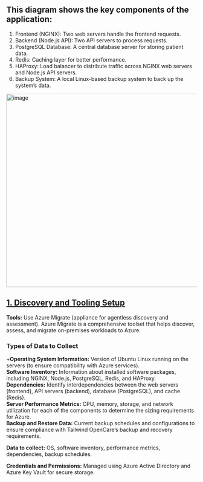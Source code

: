 ## This diagram shows the key components of the application:
1. Frontend (NGINX): Two web servers handle the frontend requests.
2. Backend (Node.js API): Two API servers to process requests.
3. PostgreSQL Database: A central database server for storing patient data.
4. Redis: Caching layer for better performance.
5. HAProxy: Load balancer to distribute traffic across NGINX web servers and Node.js API servers.
6. Backup System: A local Linux-based backup system to back up the system’s data.

<img width="512" alt="image" src="https://github.com/user-attachments/assets/ddd9056d-1314-4719-a7f8-f71dd1ad8f31" />

## <ins>1. Discovery and Tooling Setup</ins>

**Tools:**  Use Azure Migrate (appliance for agentless discovery and assessment).
Azure Migrate is a comprehensive toolset that helps discover, assess, and migrate on-premises workloads to Azure.

### Types of Data to Collect
+**Operating System Information:** Version of Ubuntu Linux running on the servers (to ensure compatibility with Azure services).\
**Software Inventory:** Information about installed software packages, including NGINX, Node.js, PostgreSQL, Redis, and HAProxy.\
**Dependencies:** Identify interdependencies between the web servers (frontend), API servers (backend), database (PostgreSQL), and cache (Redis).\
**Server Performance Metrics:** CPU, memory, storage, and network utilization for each of the components to determine the sizing requirements for Azure.\
**Backup and Restore Data:** Current backup schedules and configurations to ensure compliance with Tailwind OpenCare’s backup and recovery requirements.


**Data to collect:**  OS, software inventory, performance metrics, dependencies, backup schedules.

**Credentials and Permissions:**  Managed using Azure Active Directory and Azure Key Vault for secure storage.

